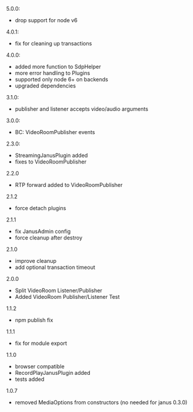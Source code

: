 5.0.0:
- drop support for node v6

4.0.1:
- fix for cleaning up transactions

4.0.0:
- added more function to SdpHelper
- more error handling to Plugins
- supported only node 6+ on backends
- upgraded dependencies

3.1.0:
- publisher and listener accepts video/audio arguments

3.0.0:
- BC: VideoRoomPublisher events

2.3.0:
- StreamingJanusPlugin added
- fixes to VideoRoomPublisher

2.2.0
- RTP forward added to VideoRoomPublisher

2.1.2
- force detach plugins

2.1.1
- fix JanusAdmin config
- force cleanup after destroy

2.1.0
- improve cleanup
- add optional transaction timeout

2.0.0
- Split VideoRoom Listener/Publisher
- Added VideoRoom Publisher/Listener Test

1.1.2
- npm publish fix

1.1.1
- fix for module export

1.1.0
- browser compatible
- RecordPlayJanusPlugin added
- tests added

1.0.7
- removed MediaOptions from constructors  (no needed for janus 0.3.0) 
